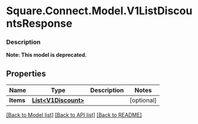 # Square.Connect.Model.V1ListDiscountsResponse

### Description


**Note: This model is deprecated.**

## Properties

Name | Type | Description | Notes
------------ | ------------- | ------------- | -------------
**Items** | [**List&lt;V1Discount&gt;**](V1Discount.md) |  | [optional] 



[[Back to Model list]](../README.md#documentation-for-models) [[Back to API list]](../README.md#documentation-for-api-endpoints) [[Back to README]](../README.md)

